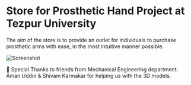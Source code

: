 # Store for Prosthetic Hand Project at Tezpur University

The aim of the store is to provide an outlet for individuals to purchase prosthetic arms with ease, in the most intuitive manner possible.

![Screenshot](https://i.ibb.co/bb2mxvQ/Screenshot-2024-05-02-093240.png)

🌟 Special Thanks to friends from Mechanical Engineering department:
Aman Uddin & Shivam Karmakar for helping us with the 3D models.
